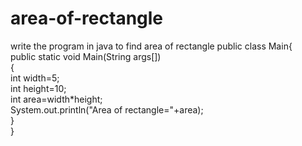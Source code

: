 # area-of-rectangle
write the program in java to find area of rectangle
public class Main{  
    public static void Main(String args[])  
    {  
    int width=5;  
    int height=10;  
    int area=width*height;  
        System.out.println("Area of rectangle="+area);  
     }  
}  
